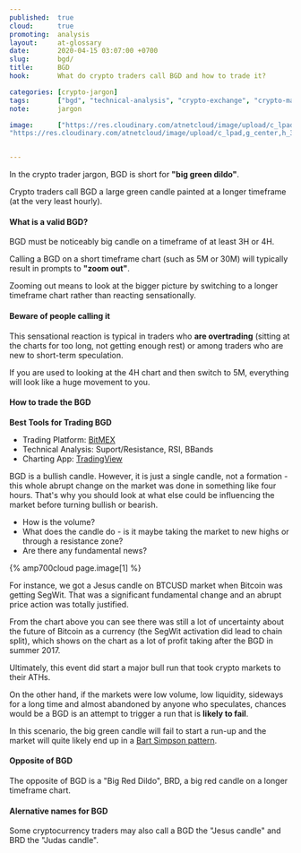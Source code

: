 ```yaml
---
published:  true
cloud:      true
promoting:  analysis
layout:     at-glossary
date:       2020-04-15 03:07:00 +0700
slug:       bgd/
title:      BGD
hook:       What do crypto traders call BGD and how to trade it?

categories: [crypto-jargon]
tags:       ["bgd", "technical-analysis", "crypto-exchange", "crypto-market"]
note:       jargon

image:      ["https://res.cloudinary.com/atnetcloud/image/upload/c_lpad,g_center,h_360,w_700/v1586937056/atnet/_glossary/bgd_csyjsh.jpg",
"https://res.cloudinary.com/atnetcloud/image/upload/c_lpad,g_center,h_360,w_700/v1596526477/atnet/_glossary/bitfinex-btcusd-bgd_fo1rb7.jpg"]


---
```


In the crypto trader jargon, BGD is short for **"big green dildo"**.

Crypto traders call BGD a large green candle painted at a longer timeframe (at the very least hourly).

#### What is a valid BGD?

BGD must be noticeably big candle on a timeframe of at least 3H or 4H.

Calling a BGD on a short timeframe chart (such as 5M or 30M) will typically result in prompts to **"zoom out"**.

Zooming out means to look at the bigger picture by switching to a longer timeframe chart rather than reacting sensationally.

#### Beware of people calling it

This sensational reaction is typical in traders who **are overtrading** (sitting at the charts for too long, not getting enough rest) or among traders who are new to short-term speculation.

If you are used to looking at the 4H chart and then switch to 5M, everything will look like a huge movement to you.

#### How to trade the BGD


**Best Tools for Trading BGD**

* Trading Platform: [BitMEX](http://bit.ly/2Muo11z)
* Technical Analysis: Suport/Resistance, RSI, BBands
* Charting App: [TradingView](http://bit.ly/atnet-tv)


BGD is a bullish candle. However, it is just a single candle, not a formation - this whole abrupt change on the market was done in something like four hours. That's why you should look at what else could be influencing the market before turning bullish or bearish.

* How is the volume?
* What does the candle do - is it maybe taking the market to new highs or through a resistance zone?
* Are there any fundamental news?

{% amp700cloud page.image[1] %}

For instance, we got a Jesus candle on BTCUSD market when Bitcoin was getting SegWit. That was a significant fundamental change and an abrupt price action was totally justified.

From the chart above you can see there was still a lot of uncertainty about the future of Bitcoin as a currency (the SegWit activation did lead to chain split), which shows on the chart as a lot of profit taking after the BGD in summer 2017.

Ultimately, this event did start a major bull run that took crypto markets to their ATHs.

On the other hand, if the markets were low volume, low liquidity, sideways for a long time and almost abandoned by anyone who speculates, chances would be a BGD is an attempt to trigger a run that is **likely to fail**.

In this scenario, the big green candle will fail to start a run-up and the market will quite likely end up in a [Bart Simpson pattern](/glossary/bart/).

#### Opposite of BGD

The opposite of BGD is a "Big Red Dildo", BRD, a big red candle on a longer timeframe chart.

#### Alernative names for BGD

Some cryptocurrency traders may also call a BGD the "Jesus candle" and BRD the "Judas candle".
